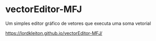 # vectorEditor-MFJ
Um simples editor gráfico de vetores que executa uma soma vetorial

https://lordkleiton.github.io/vectorEditor-MFJ/

